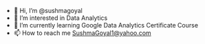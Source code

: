 - 👋 Hi, I’m @sushmagoyal
- 👀 I’m interested in Data Analytics
- 🌱 I’m currently learning Google Data Analytics Certificate Course
- 📫 How to reach me SushmaGoyal1@yahoo.com

<!---
sushmagoyal/sushmagoyal is a ✨ special ✨ repository because its `README.md` (this file) appears on your GitHub profile.
You can click the Preview link to take a look at your changes.
--->
